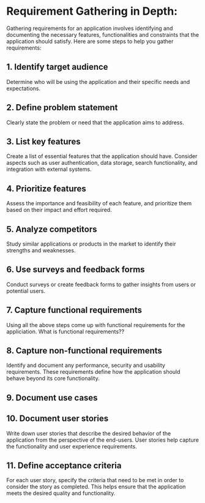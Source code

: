 # Requirement Gathering in Depth:
Gathering requirements for an application involves identifying and documenting the necessary features, functionalities and constraints that the application should satisfy. Here are some steps to help you gather requirements:

## 1. Identify target audience
Determine who will be using the application and their specific needs and expectations.

## 2. Define problem statement
Clearly state the problem or need that the application aims to address.

## 3. List key features
Create a list of essential features that the application should have. Consider aspects such as user authentication, data storage, search functionality, and integration with external systems.

## 4. Prioritize features
Assess the importance and feasibility of each feature, and prioritize them based on their impact and effort required.

## 5. Analyze competitors
Study similar applications or products in the market to identify their strengths and weaknesses.

## 6. Use surveys and feedback forms
Conduct surveys or create feedback forms to gather insights from users or potential users.

## 7. Capture functional requirements
Using all the above steps come up with functional requirements for the appliciation.
What is functional requirements??

## 8. Capture non-functional requirements
Identify and document any performance, security and usability requirements. These requirements define how the application should behave beyond its core functionality.

## 9. Document use cases

## 10. Document user stories
Write down user stories that describe the desired behavior of the application from the perspective of the end-users. User stories help capture the functionality and user experience requirements.

## 11. Define acceptance criteria
For each user story, specify the criteria that need to be met in order to consider the story as completed. This helps ensure that the application meets the desired quality and functionality.


